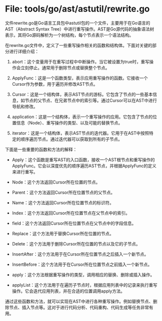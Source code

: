 # File: tools/go/ast/astutil/rewrite.go

文件rewrite.go是Go语言工具包中astutil包的一个文件，主要用于在Go语言的AST（Abstract Syntax Tree）中进行重写操作。AST是Go源代码的抽象语法树表示，其将Go源码解析为一个树结构，每个节点表示一个语法结构。

在rewrite.go文件中，定义了一些重写操作相关的函数和结构体。下面对关键的部分进行详细介绍：

1. abort：这个变量用于在重写过程中中断操作。当它被设置为true时，重写操作会立刻停止。通常用于删除节点或替换整个节点。

2. ApplyFunc：这是一个函数类型，表示应用重写操作的函数。它接收一个Cursor作为参数，用于遍历并修改AST节点。

3. Cursor：这是一个结构体，表示AST节点的游标。它包含了节点的一些基本信息，如节点的父节点、在兄弟节点中的索引等。通过Cursor可以在AST中进行导航和修改。

4. application：这是一个结构体，表示一个重写操作的应用。它包含了节点的位置信息（Node）、重写操作的类型、以及可能的替换节点。

5. iterator：这是一个结构体，表示AST节点的迭代器。它用于在AST中按照特定的顺序遍历节点。通过迭代器可以获取到所有的子节点。

下面是一些重要的函数和方法的解释：

- Apply：这个函数是重写AST的入口函数，接收一个AST根节点和重写操作的ApplyFunc。它会以深度优先的顺序遍历AST节点，并根据ApplyFunc的定义来进行重写。

- Node：这个方法返回Cursor所在位置的节点。

- Parent：这个方法返回Cursor所在位置节点的父节点。

- Name：这个方法返回Cursor所在位置节点的标识符。

- Index：这个方法返回Cursor所在位置节点在父节点中的索引。

- field：这个方法返回Cursor所在位置节点在父节点中的字段信息。

- Replace：这个方法用于替换Cursor所在位置的节点。

- Delete：这个方法用于删除Cursor所在位置的节点以及它的子节点。

- InsertAfter：这个方法用于在Cursor所在位置节点之后插入一个新节点。

- InsertBefore：这个方法用于在Cursor所在位置节点之前插入一个新节点。

- apply：这个方法根据重写操作的类型，调用相应的替换、删除或插入操作。

- applyList：这个方法用于在遍历子节点时，根据应用列表中的记录来执行重写操作。它会迭代应用列表，并在合适的位置调用apply方法。

通过这些函数和方法，就可以实现在AST中进行各种重写操作。例如替换节点、删除节点、插入节点等。这对于进行代码分析、代码重构、代码生成等任务非常有用。

